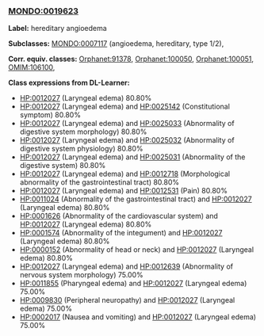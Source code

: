 
### [MONDO:0019623](http://purl.obolibrary.org/obo/MONDO_0019623)
**Label:** hereditary angioedema

**Subclasses:** [MONDO:0007117](http://purl.obolibrary.org/obo/MONDO_0007117) (angioedema, hereditary, type 1/2), 

**Corr. equiv. classes:** [Orphanet:91378](http://www.orpha.net/ORDO/Orphanet_91378), [Orphanet:100050](http://www.orpha.net/ORDO/Orphanet_100050), [Orphanet:100051](http://www.orpha.net/ORDO/Orphanet_100051), [OMIM:106100](http://purl.obolibrary.org/obo/OMIM_106100), 

**Class expressions from DL-Learner:**

- [HP:0012027](http://purl.obolibrary.org/obo/HP_0012027) (Laryngeal edema) 80.80%
- [HP:0012027](http://purl.obolibrary.org/obo/HP_0012027) (Laryngeal edema) and [HP:0025142](http://purl.obolibrary.org/obo/HP_0025142) (Constitutional symptom) 80.80%
- [HP:0012027](http://purl.obolibrary.org/obo/HP_0012027) (Laryngeal edema) and [HP:0025033](http://purl.obolibrary.org/obo/HP_0025033) (Abnormality of digestive system morphology) 80.80%
- [HP:0012027](http://purl.obolibrary.org/obo/HP_0012027) (Laryngeal edema) and [HP:0025032](http://purl.obolibrary.org/obo/HP_0025032) (Abnormality of digestive system physiology) 80.80%
- [HP:0012027](http://purl.obolibrary.org/obo/HP_0012027) (Laryngeal edema) and [HP:0025031](http://purl.obolibrary.org/obo/HP_0025031) (Abnormality of the digestive system) 80.80%
- [HP:0012027](http://purl.obolibrary.org/obo/HP_0012027) (Laryngeal edema) and [HP:0012718](http://purl.obolibrary.org/obo/HP_0012718) (Morphological abnormality of the gastrointestinal tract) 80.80%
- [HP:0012027](http://purl.obolibrary.org/obo/HP_0012027) (Laryngeal edema) and [HP:0012531](http://purl.obolibrary.org/obo/HP_0012531) (Pain) 80.80%
- [HP:0011024](http://purl.obolibrary.org/obo/HP_0011024) (Abnormality of the gastrointestinal tract) and [HP:0012027](http://purl.obolibrary.org/obo/HP_0012027) (Laryngeal edema) 80.80%
- [HP:0001626](http://purl.obolibrary.org/obo/HP_0001626) (Abnormality of the cardiovascular system) and [HP:0012027](http://purl.obolibrary.org/obo/HP_0012027) (Laryngeal edema) 80.80%
- [HP:0001574](http://purl.obolibrary.org/obo/HP_0001574) (Abnormality of the integument) and [HP:0012027](http://purl.obolibrary.org/obo/HP_0012027) (Laryngeal edema) 80.80%
- [HP:0000152](http://purl.obolibrary.org/obo/HP_0000152) (Abnormality of head or neck) and [HP:0012027](http://purl.obolibrary.org/obo/HP_0012027) (Laryngeal edema) 80.80%
- [HP:0012027](http://purl.obolibrary.org/obo/HP_0012027) (Laryngeal edema) and [HP:0012639](http://purl.obolibrary.org/obo/HP_0012639) (Abnormality of nervous system morphology) 75.00%
- [HP:0011855](http://purl.obolibrary.org/obo/HP_0011855) (Pharyngeal edema) and [HP:0012027](http://purl.obolibrary.org/obo/HP_0012027) (Laryngeal edema) 75.00%
- [HP:0009830](http://purl.obolibrary.org/obo/HP_0009830) (Peripheral neuropathy) and [HP:0012027](http://purl.obolibrary.org/obo/HP_0012027) (Laryngeal edema) 75.00%
- [HP:0002017](http://purl.obolibrary.org/obo/HP_0002017) (Nausea and vomiting) and [HP:0012027](http://purl.obolibrary.org/obo/HP_0012027) (Laryngeal edema) 75.00%


